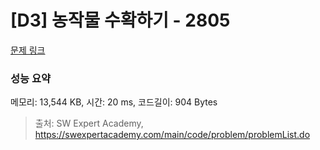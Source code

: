 # [D3] 농작물 수확하기 - 2805 

[문제 링크](https://swexpertacademy.com/main/code/problem/problemDetail.do?contestProbId=AV7GLXqKAWYDFAXB) 

### 성능 요약

메모리: 13,544 KB, 시간: 20 ms, 코드길이: 904 Bytes



> 출처: SW Expert Academy, https://swexpertacademy.com/main/code/problem/problemList.do